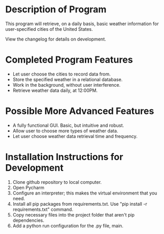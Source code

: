 # Description of Program

This program will retrieve, on a daily basis, basic weather information for user-specified cities of the United States.

View the changelog for details on development.

# Completed Program Features

- Let user choose the cities to record data from.
- Store the specified weather in a relational database.
- Work in the background, without user interference.
- Retrieve weather data daily, at 12:00PM.

# Possible More Advanced Features

- A fully functional GUI. Basic, but intuitive and robust.
- Allow user to choose more types of weather data.
- Let user choose weather data retrieval time and frequency.

# Installation Instructions for Development

1. Clone github repository to local computer.
2. Open Pycharm
3. Configure an interpreter; this makes the virtual environment that you need.
4. Install all pip packages from requirements.txt. Use "pip install -r requirements.txt" command.
5. Copy necessary files into the project folder that aren't pip dependencies.
6. Add a python run configuration for the .py file, main.
